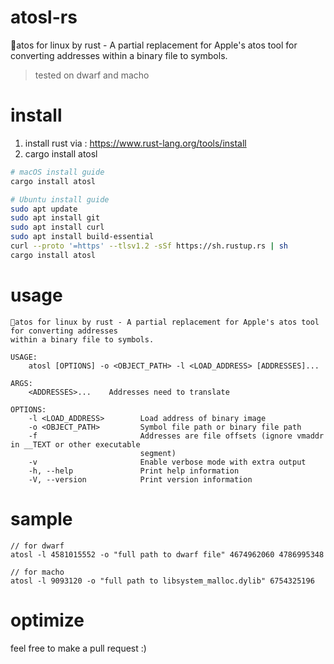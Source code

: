 # atosl-rs

🦀️atos for linux by rust - A partial replacement for Apple's atos tool for converting addresses within a binary file to symbols.


> tested on dwarf and macho

# install

1. install rust via : https://www.rust-lang.org/tools/install
2. cargo install atosl


```bash
# macOS install guide
cargo install atosl
```


```bash
# Ubuntu install guide
sudo apt update
sudo apt install git
sudo apt install curl
sudo apt install build-essential
curl --proto '=https' --tlsv1.2 -sSf https://sh.rustup.rs | sh
cargo install atosl
```

# usage

```
🦀️atos for linux by rust - A partial replacement for Apple's atos tool for converting addresses
within a binary file to symbols.

USAGE:
    atosl [OPTIONS] -o <OBJECT_PATH> -l <LOAD_ADDRESS> [ADDRESSES]...

ARGS:
    <ADDRESSES>...    Addresses need to translate

OPTIONS:
    -l <LOAD_ADDRESS>        Load address of binary image
    -o <OBJECT_PATH>         Symbol file path or binary file path
    -f                       Addresses are file offsets (ignore vmaddr in __TEXT or other executable
                             segment)
    -v                       Enable verbose mode with extra output
    -h, --help               Print help information
    -V, --version            Print version information
```


# sample 

```
// for dwarf
atosl -l 4581015552 -o "full path to dwarf file" 4674962060 4786995348

// for macho
atosl -l 9093120 -o "full path to libsystem_malloc.dylib" 6754325196 
```

# optimize

feel free to make a pull request :)
